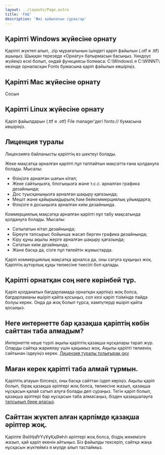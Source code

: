 ```yaml
---
layout: ../layouts/Page.astro
title: 'FAQ'
description: 'Жиі қойылатын сұрақтар'
---
```


## Қаріпті Windows жүйесіне орнату
Қаріпті жүктеп алып, .zip мұрағатынын ішіндегі қаріп файылын (.otf я .ttf) ашыңыз. Шыққан терезеде «Орнату» батырмасын басыңыз. Уиндоус жүйеңіз ескі болып, ондай функциясы болмаса: C:\Windows\ я C:\WINNT\ көзінде орналасқан Fonts бумасына қаріп файылын көшіріңіз.

## Қаріпті Mac жүйесіне орнату
Сосын

## Қаріпті Linux жүйесіне орнату
Қаріп файылдарын (.ttf я .otf) File manager’дегі fonts:// бумасына көшіріңіз.

## Лиценция туралы
Лицензияға байланысты қаріптің өз шектеуі болады.

Жеке мақсатқа арналған қаріпті пұл таппайтын мақсатта ғана қолдануға болады. Мысалы:
- Өзіңізге арналған шағын кітап;
- Жеке сайтыңызға, блогыңызға және т.с.с. арналған графика дезайнында;
- Дос туысқаныңызға арналған шақыру қағазында;
- Мешіт және қайырымдырылқ һәм бейкоммерциялық ұйымдарға;
- Өзіңізге я досыңызға арналған киім дезайнында.

Коммерциялық мақсатқа арналған қаріпті пұл табу мақсатында қолдануға болады. Мысалы:
- Сатылатын кітап дезайнында;
- Біреуге тапсырыс бойынша жасап берген графика дезайнында;
- Кіру құны ақылы жерге арналған шақыру қағазында;
- Сататын киім дезайнында;
- Және басқа да, сізге пұл төлейтін жұмыстарда.

Қаріп коммерциялық мақсатқа арналса да, оны сатуға құқыңыз жоқ. Қаріптің ауторлық құқы төлиесіне тиесілі боп қалады.

## Қаріпті орнатқан соң неге көрінбей тұр.
Қаріп қолданатын бағдарламада орнатқан қарпіңіз жоқ болса, бағдарламаны өшіріп қайта қосыңыз, сол кезі қаріп тізімінде пайда болуы керек. Онда да жоқ болып тұрса, кампүтерді өшіріп қайта қосыңыз.

## Неге интернетте бар қазақша қаріптің көбін сайттан таба алмадым?
Интернетте неше түрлі ақылы қаріптің қазақша нұсқалары тарап жүр. Оларды сайтқа жариялау үшін қақымыз жоқ. Ақылы қаріпті төлиенің сайтынан іздеуіңіз керек. [Лицензия туралы толығырақ оқу](/blog/license-turleri)

## Маған керек қаріпті таба алмай тұрмын.
Қаріптің атауын білсеңіз, оны басқа сайттан іздеп көріңіз. Ақылы қаріп болып, бірақ қазақша әріптері жоқ болса, төлиесіне жазып, қазақша нұсқасын қалай сатып алуға болады деп сұраңыз. Тегін қаріп болып, қазақша әріптері бар нұсқасын таба алмасаңыз, бізден қазақшалауға [тапсырып бере аласыз](/pricing).

## Сайттан жүктеп алған қарпімде қазақша әріптер жоқ.
Қаріпте ӘәІіҢңҒғҮүҰұҚқӨөҺһ әріптері жоқ болса, біздің жекемізге жазып, қай қаріп екенін айтыңыз. Біз файылды тексеріп, сайтқа жаңа нұсқасын жүктейміз я мүлде алып тастаймыз.
